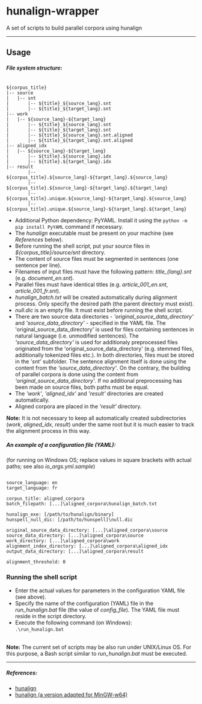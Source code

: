 # hunalign-wrapper
A set of scripts to build parallel corpora using hunalign
<hr>

## Usage
##### File system structure:
<pre><code>
${corpus_title}
|-- source
|   |-- snt
|       |-- ${title}_${source_lang}.snt
|       |-- ${title}_${target_lang}.snt
|-- work
|   |-- ${source_lang}-${target_lang}
|       |-- ${title}_${source_lang}.snt
|       |-- ${title}_${target_lang}.snt
|       |-- ${title}_${source_lang}.snt.aligned
|       |-- ${title}_${target_lang}.snt.aligned
|-- aligned_idx
|   |-- ${source_lang}-${target_lang}
|       |-- ${title}.${source_lang}.idx
|       |-- ${title}.${target_lang}.idx
|-- result
        |-- ${corpus_title}.${source_lang}-${target_lang}.${source_lang}
        |-- ${corpus_title}.${source_lang}-${target_lang}.${target_lang}
        |-- ${corpus_title}.unique.${source_lang}-${target_lang}.${source_lang}
        |-- ${corpus_title}.unique.${source_lang}-${target_lang}.${target_lang}
</code></pre>

* Additional Python dependency: PyYAML. Install it using the `python -m pip install PyYAML` command if necessary.
* The _hunalign_ executable must be present on your machine (see _References_ below).
* Before running the shell script, put your source files in _${corpus\_title}/source/snt_ directory.
* The content of source files must be segmented in sentences (one sentence per line).
* Filenames of input files must have the following pattern: _${title}\_${lang}.snt_ (e.g. _document\_en.snt_).
* Parallel files must have identical titles (e.g. _article\_001\_en.snt_, _article\_001\_fr.snt_).
* _hunalign_batch.txt_ will be created automatically during alignment process. Only specify the desired path (the parent directory must exist).
* _null.dic_ is an empty file. It must exist before running the shell script.
* There are two source data directories - _'original_source_data_directory'_ and _'source_data_directory'_ - specified in the YAML file.
The 'original_source_data_directory' is used for files containing sentences in natural language (i.e. unmodified sentences).
The _'source_data_directory'_ is used for additionaly preprocessed files originated from the 'original_source_data_directory' (e.g. stemmed files, additionally tokenized files etc.).
In both directories, files must be stored in the _'snt'_ subfolder.
The sentence alignment itself is done using the content from the _'source_data_directory'_.
On the contrary, the building of parallel corpora is done using the content from _'original_source_data_directory'_.
If no additional preprocessing has been made on source files, both paths must be equal.
* The _'work'_, _'aligned_idx'_ and _'result'_ directories are created automatically.
* Aligned corpora are placed in the _'result'_ directory.<br>

__Note:__ It is not necessary to keep all automatically created subdirectories (_work_, _aligned_idx_, _result_) under the same root but it is much easier to track the alignment process in this way.

##### An example of a configuration file (YAML):
(for running on Windows OS; replace values in square brackets with actual paths; see also _io\_args.yml.sample_)
<pre><code>
source_language: en
target_language: fr

corpus_title: aligned_corpora
batch_filepath: [...]\aligned_corpora\hunalign_batch.txt

hunalign_exe: [/path/to/hunalign/binary]
hunspell_null_dic: [/path/to/hunspell]\null.dic

original_source_data_directory: [...]\aligned_corpora\source
source_data_directory: [...]\aligned_corpora\source
work_directory: [...]\aligned_corpora\work
alignment_index_directory: [...]\aligned_corpora\aligned_idx
output_data_directory: [...]\aligned_corpora\result

alignment_threshold: 0
</code></pre>


### Running the shell script
* Enter the actual values for parameters in the configuration YAML file (see above).
* Specify the name of the configuration (YAML) file in the _run\_hunalign.bat_ file (the value of _config_file_). The YAML file must reside in the script directory.
* Execute the following command (on Windows):<br>
`.\run_hunalign.bat`
<br><br>

__Note:__ The current set of scripts may be also run under UNIX/Linux OS.
For this purpose, a Bash script similar to _run\_hunalign.bat_ must be executed.
<hr>

##### References:
* [hunalign](https://github.com/danielvarga/hunalign)
* [hunalign (a version adapted for MinGW-w64)](https://github.com/janissl/hunalign)
